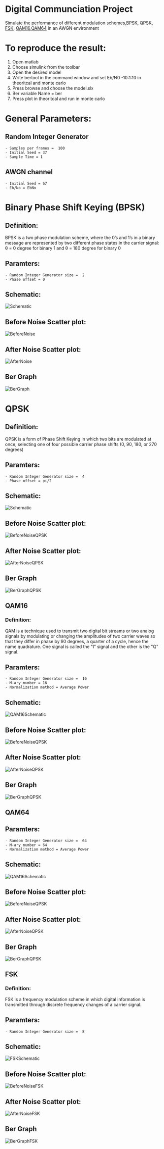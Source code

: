# Digital Communciation Project
Simulate the performance of different modulation schemes,[BPSK](#a), [QPSK](#b), [FSK](#c), [QAM16](#d),[QAM64](#e) in an AWGN environment 


 # To reproduce the result:
 1. Open matlab
 2. Choose simulink from the toolbar 
 3. Open the desired model 
 4. Write bertool in the command window and set Eb/N0 -10:1:10 in theoritcal and monte carlo 
 5. Press browse and choose the model.slx
 6. Ber variable Name = ber
 7. Press plot in theoritcal and run in monte carlo

# General Parameters:

## Random Integer Generator
    - Samples per frames =  100
    - Initial Seed = 37 
    - Sample Time = 1
 ## AWGN channel
    - Initial Seed = 67
    - Eb/No = EbNo
# <a id="a"></a>Binary Phase Shift Keying (BPSK)
## Definition: 
BPSK is a two phase modulation scheme, where the 0’s and 1’s in a binary message are represented by two different phase states in the carrier signal: θ = 0 degree for binary 1 and θ = 180 degree for binary 0

## Paramters:
    - Random Integer Generator size =  2
    - Phase offset = 0 
## Schematic:
![Schematic](Graphs/BPSKSchematic.png)
## Before Noise Scatter plot:
![BeforeNoise](Graphs/BPSKF1.png)
## After Noise Scatter plot:
![AfterNoise](Graphs/BPSKF2.png)
## Ber Graph
![BerGraph](Graphs/BPSKF3.png)


# <a id="b"></a> QPSK
## Definition: 
QPSK is a form of Phase Shift Keying in which two bits are modulated at once, selecting one of four possible carrier phase shifts (0, 90, 180, or 270 degrees)
## Paramters:
    - Random Integer Generator size =  4
    - Phase offset = pi/2
## Schematic:
![Schematic](Graphs/QPSKSchematic.png)
## Before Noise Scatter plot:
![BeforeNoiseQPSK](Graphs/QPSKF1.png)
## After Noise Scatter plot:
![AfterNoiseQPSK](Graphs/QPSKF2.png)
## Ber Graph
![BerGraphQPSK](Graphs/QPSKF3.png)



## <a id="c"></a>QAM16
### Definition: 
QAM is a technique used to transmit two digital bit streams or two analog signals by modulating or changing the amplitudes of two carrier waves so that they differ in phase by 90 degrees, a quarter of a cycle, hence the name quadrature. One signal is called the "I" signal and the other is the "Q" signal.
## Paramters:
    - Random Integer Generator size =  16
    - M-ary number = 16
    - Normalization method = Average Power
## Schematic:
![QAM16Schematic](Graphs/QAM16Schematic.png)
## Before Noise Scatter plot:
![BeforeNoiseQPSK](Graphs/QAM16F1.png)
## After Noise Scatter plot:
![AfterNoiseQPSK](Graphs/QAM16F2.png)
## Ber Graph
![BerGraphQPSK](Graphs/QAM16F3.png)


## <a id="d"></a>QAM64
## Paramters:
    - Random Integer Generator size =  64
    - M-ary number = 64
    - Normalization method = Average Power
## Schematic:
![QAM16Schematic](Graphs/QAM64Schematic.png)
## Before Noise Scatter plot:
![BeforeNoiseQPSK](Graphs/QAM64F1.png)
## After Noise Scatter plot:
![AfterNoiseQPSK](Graphs/QAM64F2.png)
## Ber Graph
![BerGraphQPSK](Graphs/QAM64F3.png)

## <a id="e"></a> FSK
### Definition: 
FSK is a frequency modulation scheme in which digital information is transmitted through discrete frequency changes of a carrier signal.
## Paramters:
    - Random Integer Generator size =  8

## Schematic:
![FSKSchematic](Graphs/FSKSchematic.png)
## Before Noise Scatter plot:
![BeforeNoiseFSK](Graphs/FSKF1.png)
## After Noise Scatter plot:
![AfterNoiseFSK](Graphs/FSKF2.png)
## Ber Graph
![BerGraphFSK](Graphs/FSKF3.png)